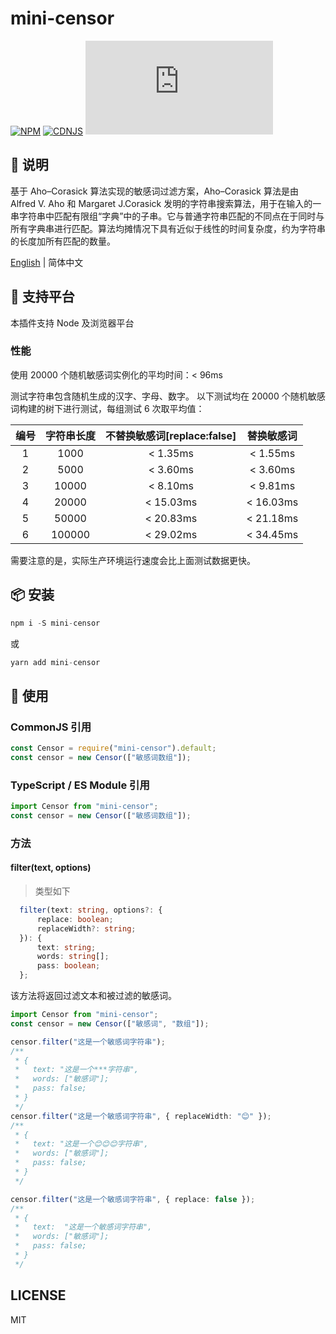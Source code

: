 # mini-censor

[![NPM][npm-version-image]][npm-version-url] 
[![CDNJS][cdnjs-version-image]][cdnjs-version-url] 
[![gzip-size][gzip-size]][gzip-url]

## 🎇 说明

基于 Aho–Corasick 算法实现的敏感词过滤方案，Aho–Corasick 算法是由 Alfred V. Aho 和 Margaret J.Corasick 发明的字符串搜索算法，用于在输入的一串字符串中匹配有限组“字典”中的子串。它与普通字符串匹配的不同点在于同时与所有字典串进行匹配。算法均摊情况下具有近似于线性的时间复杂度，约为字符串的长度加所有匹配的数量。

[English](./README.md) | 简体中文

## 💪 支持平台

本插件支持 Node 及浏览器平台

### 性能

使用 20000 个随机敏感词实例化的平均时间：< 96ms

测试字符串包含随机生成的汉字、字母、数字。
以下测试均在 20000 个随机敏感词构建的树下进行测试，每组测试 6 次取平均值：

| 编号 | 字符串长度 | 不替换敏感词[replace:false] | 替换敏感词 |
| :--: | :--------: | :-------------------------: | :--------: |
|  1   |    1000    |          < 1.35ms           |  < 1.55ms  |
|  2   |    5000    |          < 3.60ms           |  < 3.60ms  |
|  3   |   10000    |          < 8.10ms           |  < 9.81ms  |
|  4   |   20000    |          < 15.03ms          | < 16.03ms  |
|  5   |   50000    |          < 20.83ms          | < 21.18ms  |
|  6   |   100000   |          < 29.02ms          | < 34.45ms  |

需要注意的是，实际生产环境运行速度会比上面测试数据更快。

## 📦 安装

```javascript
npm i -S mini-censor
```

或

```javascript
yarn add mini-censor
```

## 🎉 使用

### CommonJS 引用

```javascript
const Censor = require("mini-censor").default;
const censor = new Censor(["敏感词数组"]);
```

### TypeScript / ES Module 引用

```typescript
import Censor from "mini-censor";
const censor = new Censor(["敏感词数组"]);
```

### 方法

#### filter(text, options)

> 类型如下

```typescript
  filter(text: string, options?: {
      replace: boolean;
      replaceWidth?: string;
  }): {
      text: string;
      words: string[];
      pass: boolean;
  };
```

该方法将返回过滤文本和被过滤的敏感词。

```typescript
import Censor from "mini-censor";
const censor = new Censor(["敏感词", "数组"]);

censor.filter("这是一个敏感词字符串");
/**
 * {
 *   text: "这是一个***字符串",
 *   words: ["敏感词"];
 *   pass: false;
 * }
 */
censor.filter("这是一个敏感词字符串", { replaceWidth: "😊" });
/**
 * {
 *   text: "这是一个😊😊😊字符串",
 *   words: ["敏感词"];
 *   pass: false;
 * }
 */

censor.filter("这是一个敏感词字符串", { replace: false });
/**
 * {
 *   text:  "这是一个敏感词字符串",
 *   words: ["敏感词"];
 *   pass: false;
 * }
 */
```

## LICENSE

MIT

[npm-version-image]: https://img.shields.io/npm/v/mini-censor.svg?style=flat-square
[npm-version-url]: https://www.npmjs.com/package/mini-censor
[cdnjs-version-image]: https://img.shields.io/cdnjs/v/mini-censor.svg?style=flat-square
[cdnjs-version-url]: https://cdnjs.com/libraries/mini-censor
[gzip-size]: https://img.badgesize.io/https://unpkg.com/mini-censor/dist/index.js?compression=gzip&style=flat-square
[gzip-url]: https://unpkg.com/mini-censor/dist/index.js